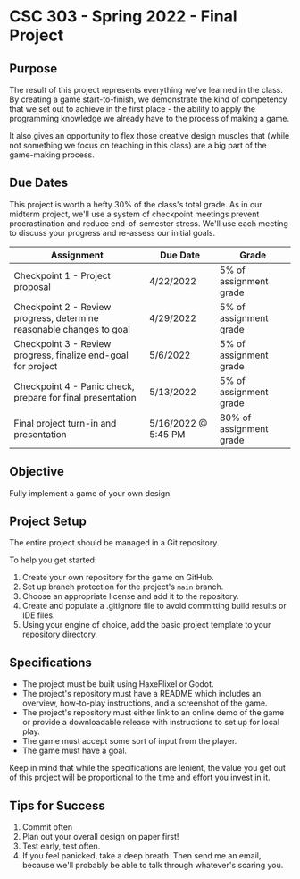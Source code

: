 # CSC 303 - Spring 2022 - Final Project

## Purpose
The result of this project represents everything we've learned in the class. By creating a game 
start-to-finish, we demonstrate the kind of competency that we set out to achieve in the first 
place - the ability to apply the programming knowledge we already have to the process of making a 
game.

It also gives an opportunity to flex those creative design muscles that (while not something we
focus on teaching in this class) are a big part of the game-making process.

## Due Dates
This project is worth a hefty 30% of the class's total grade. As in our midterm project, we'll 
use a system of checkpoint meetings prevent procrastination and reduce end-of-semester stress. 
We'll use each meeting to discuss your progress and re-assess our initial goals.

Assignment                                                           | Due Date            | Grade
-------------------------------------------------------------------- | ------------------- | ----------------------
Checkpoint 1 - Project proposal                                      | 4/22/2022           | 5% of assignment grade
Checkpoint 2 - Review progress, determine reasonable changes to goal | 4/29/2022           | 5% of assignment grade
Checkpoint 3 - Review progress, finalize end-goal for project        | 5/6/2022            | 5% of assignment grade
Checkpoint 4 - Panic check, prepare for final presentation           | 5/13/2022           | 5% of assignment grade
Final project turn-in and presentation                               | 5/16/2022 @ 5:45 PM | 80% of assignment grade

## Objective
Fully implement a game of your own design.

## Project Setup
The entire project should be managed in a Git repository. 

To help you get started:
 1. Create your own repository for the game on GitHub.
 2. Set up branch protection for the project's `main` branch.
 3. Choose an appropriate license and add it to the repository.
 4. Create and populate a .gitignore file to avoid committing build results or IDE files.
 5. Using your engine of choice, add the basic project template to your repository directory.

## Specifications
 * The project must be built using HaxeFlixel or Godot.
 * The project's repository must have a README which includes an overview, how-to-play instructions,
   and a screenshot of the game.
 * The project's repository must either link to an online demo of the game or provide a downloadable
   release with instructions to set up for local play.
 * The game must accept some sort of input from the player.
 * The game must have a goal.

Keep in mind that while the specifications are lenient, the value you get out of this project will
be proportional to the time and effort you invest in it.

## Tips for Success
 1. Commit often
 2. Plan out your overall design on paper first!
 3. Test early, test often.
 4. If you feel panicked, take a deep breath. Then send me an email, because we'll probably be able 
to talk through whatever's scaring you.
